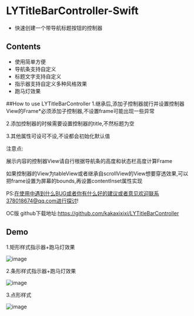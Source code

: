# LYTitleBarController-Swift

* 快速创建一个带导航标题按钮的控制器

## Contents
* 使用简单方便
* 导航条支持自定义
* 标题文字支持自定义
* 指示器支持自定义多种风格效果
* 跑马灯效果
 
##How to use LYTitleBarController
1.继承后,添加子控制器就行并设置控制器View的Frame*必须添加子控制器,不设置frame可能出现一些异常

2.添加控制器的时候需要设置控制器的title,不然标题为空

3.其他属性可设可不设,不设都会初始化默认值

注意点:

展示内容的控制器View请自行根据导航条的高度和状态栏高度计算Frame

如果控制器的View为tableView或者继承自scrollView的View想要穿透效果,可以把frame设置为屏幕的bounds,再设置contentInset属性实现

PS:在使用中遇到什么BUG或者你有什么好的建议或者意见欢迎联系378018674@qq.com进行探讨!

OC版 github下载地址:https://github.com/kakaxixixi/LYTitleBarController

## Demo
1.矩形样式指示器+跑马灯效果

![image](https://raw.githubusercontent.com/kakaxixixi/LYTitleBarController-Swift/master/LYTitleBarController-Swift/LYTitleBarController-Swift/frame.gif)

2.条形样式指示器+跑马灯效果

![image](https://raw.githubusercontent.com/kakaxixixi/LYTitleBarController-Swift/master/LYTitleBarController-Swift/LYTitleBarController-Swift/bar.gif)

3.点形样式

![image](https://raw.githubusercontent.com/kakaxixixi/LYTitleBarController-Swift/master/LYTitleBarController-Swift/LYTitleBarController-Swift/point.gif)

